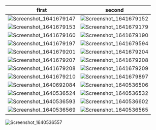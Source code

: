 first            |  second
:-------------------------:|:-------------------------:
![Screenshot_1641679147](https://user-images.githubusercontent.com/65075121/148661621-c73da690-0479-4286-a768-d6eb609b7f87.png)|![Screenshot_1641679152](https://user-images.githubusercontent.com/65075121/148661623-4937c124-2ced-4340-bda2-a67806758157.png)
![Screenshot_1641679153](https://user-images.githubusercontent.com/65075121/148661628-20cc98a1-9cc4-4ce9-a4e6-9de673161b90.png)|![Screenshot_1641679179](https://user-images.githubusercontent.com/65075121/148661631-884454d0-bd0e-481e-84df-2e885ed4eaf4.png)
![Screenshot_1641679160](https://user-images.githubusercontent.com/65075121/148661632-139b3115-37fe-4edf-b86b-f3c6603e1565.png)|![Screenshot_1641679190](https://user-images.githubusercontent.com/65075121/148661640-9915d5fb-cad5-4866-a04c-2fecf94fcc9f.png)
![Screenshot_1641679197](https://user-images.githubusercontent.com/65075121/148661645-e460a76f-51b6-46d1-ab6f-819cad859ae6.png)|![Screenshot_1641679594](https://user-images.githubusercontent.com/65075121/148661648-36751bf5-a20b-467e-9d04-e25998f5cffc.png)
![Screenshot_1641679201](https://user-images.githubusercontent.com/65075121/148661653-2d21b4c2-85ea-43e4-9467-5ae11f5bc62f.png)|![Screenshot_1641679204](https://user-images.githubusercontent.com/65075121/148661600-de34016f-28ad-4a46-9d1f-e97fa0011037.png)
![Screenshot_1641679207](https://user-images.githubusercontent.com/65075121/148661607-4bd78f77-c7bb-48ed-b1b0-98ab60204536.png)|![Screenshot_1641679208](https://user-images.githubusercontent.com/65075121/148661608-08bb1fa6-ec5e-48b0-ad06-fa11241cb5b2.png)
![Screenshot_1641679208](https://user-images.githubusercontent.com/65075121/148661610-d5af2a12-9fbc-4057-9951-b00cf3495cf5.png)|![Screenshot_1641679209](https://user-images.githubusercontent.com/65075121/148661612-cb7f78fe-41c0-45cb-b643-5b5e53497025.png)
![Screenshot_1641679210](https://user-images.githubusercontent.com/65075121/148661613-74ce0318-137f-48c5-a186-4f1ef6a733bc.png)|![Screenshot_1641679897](https://user-images.githubusercontent.com/65075121/148661661-588fb871-43e5-4575-a4fb-1e3af4b6a5a6.png)
![Screenshot_1640692084](https://user-images.githubusercontent.com/65075121/147563444-279b7afd-0792-418a-882c-3684af123d80.png) |![Screenshot_1640536506](https://user-images.githubusercontent.com/65075121/147414583-fc803bc2-3655-4a65-b821-e14daab9a7f4.png)
![Screenshot_1640536524](https://user-images.githubusercontent.com/65075121/147414584-d4052cc4-9822-4ad7-bace-0dfa4a70962a.png) |![Screenshot_1640536532](https://user-images.githubusercontent.com/65075121/147414587-8198ff02-df95-4d57-b530-681d5598cb26.png)
![Screenshot_1640536593](https://user-images.githubusercontent.com/65075121/147414590-963f1b31-e169-4328-8921-1619da45e62a.png) |![Screenshot_1640536602](https://user-images.githubusercontent.com/65075121/147414591-e8c929fc-1642-411d-80d9-4efcacc28ac5.png)
![Screenshot_1640536569](https://user-images.githubusercontent.com/65075121/147414592-cc60ea32-b394-46d7-b323-58bc746f848a.png) |![Screenshot_1640536565](https://user-images.githubusercontent.com/65075121/147414601-9f3841e1-bedb-4aba-bc53-115fe6e55406.png)
![Screenshot_1640536557](https://user-images.githubusercontent.com/65075121/147414597-6def140e-e46a-4b0b-85a9-4b1e1bf98609.png)
